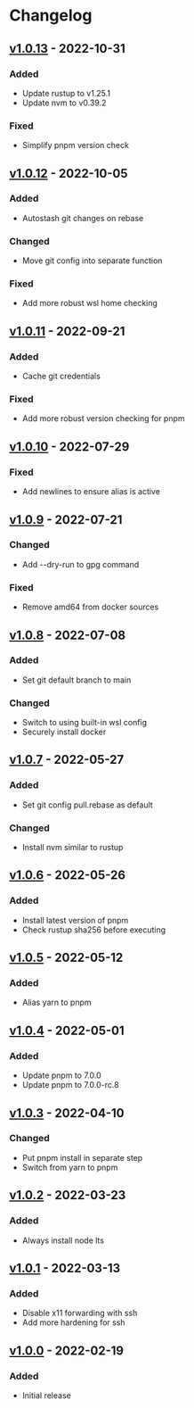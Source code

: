 # Changelog

## [v1.0.13](https://github.com/fboulnois/universal-debian/compare/v1.0.12...v1.0.13) - 2022-10-31

### Added

* Update rustup to v1.25.1
* Update nvm to v0.39.2

### Fixed

* Simplify pnpm version check

## [v1.0.12](https://github.com/fboulnois/universal-debian/compare/v1.0.11...v1.0.12) - 2022-10-05

### Added

* Autostash git changes on rebase

### Changed

* Move git config into separate function

### Fixed

* Add more robust wsl home checking

## [v1.0.11](https://github.com/fboulnois/universal-debian/compare/v1.0.10...v1.0.11) - 2022-09-21

### Added

* Cache git credentials

### Fixed

* Add more robust version checking for pnpm

## [v1.0.10](https://github.com/fboulnois/universal-debian/compare/v1.0.9...v1.0.10) - 2022-07-29

### Fixed

* Add newlines to ensure alias is active

## [v1.0.9](https://github.com/fboulnois/universal-debian/compare/v1.0.8...v1.0.9) - 2022-07-21

### Changed

* Add --dry-run to gpg command

### Fixed

* Remove amd64 from docker sources

## [v1.0.8](https://github.com/fboulnois/universal-debian/compare/v1.0.7...v1.0.8) - 2022-07-08

### Added

* Set git default branch to main

### Changed

* Switch to using built-in wsl config
* Securely install docker

## [v1.0.7](https://github.com/fboulnois/universal-debian/compare/v1.0.6...v1.0.7) - 2022-05-27

### Added

* Set git config pull.rebase as default

### Changed

* Install nvm similar to rustup

## [v1.0.6](https://github.com/fboulnois/universal-debian/compare/v1.0.5...v1.0.6) - 2022-05-26

### Added

* Install latest version of pnpm
* Check rustup sha256 before executing

## [v1.0.5](https://github.com/fboulnois/universal-debian/compare/v1.0.4...v1.0.5) - 2022-05-12

### Added

* Alias yarn to pnpm

## [v1.0.4](https://github.com/fboulnois/universal-debian/compare/v1.0.3...v1.0.4) - 2022-05-01

### Added

* Update pnpm to 7.0.0
* Update pnpm to 7.0.0-rc.8

## [v1.0.3](https://github.com/fboulnois/universal-debian/compare/v1.0.2...v1.0.3) - 2022-04-10

### Changed

* Put pnpm install in separate step
* Switch from yarn to pnpm

## [v1.0.2](https://github.com/fboulnois/universal-debian/compare/v1.0.1...v1.0.2) - 2022-03-23

### Added

* Always install node lts

## [v1.0.1](https://github.com/fboulnois/universal-debian/compare/v1.0.0...v1.0.1) - 2022-03-13

### Added

* Disable x11 forwarding with ssh
* Add more hardening for ssh

## [v1.0.0](https://github.com/fboulnois/universal-debian/releases/tag/v1.0.0) - 2022-02-19

### Added

* Initial release
